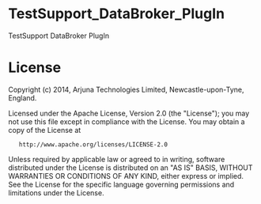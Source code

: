 TestSupport_DataBroker_PlugIn
=============================

TestSupport DataBroker PlugIn

License
=======

Copyright (c) 2014, Arjuna Technologies Limited, Newcastle-upon-Tyne, England.

   Licensed under the Apache License, Version 2.0 (the "License");
   you may not use this file except in compliance with the License.
   You may obtain a copy of the License at

       http://www.apache.org/licenses/LICENSE-2.0

   Unless required by applicable law or agreed to in writing, software
   distributed under the License is distributed on an "AS IS" BASIS,
   WITHOUT WARRANTIES OR CONDITIONS OF ANY KIND, either express or implied.
   See the License for the specific language governing permissions and
   limitations under the License.
